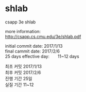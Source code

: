# shlab
csapp 3e shlab

more information:  
http://csapp.cs.cmu.edu/3e/shlab.pdf  

initial commit date:  2017/1/13  
final cammit date:    2017/2/6  
                      25 days
effective day:        11~12 days  

최초 커밋 2017/1/13  
최후 커밋 2017/2/6  
진행 기간 25일  
실질 기간 11~12  
